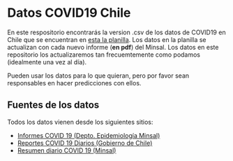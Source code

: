 # Datos COVID19 Chile

En este respositorio encontrarás la version .csv de los datos de COVID19 en Chile que se encuentran en [esta la planilla](https://docs.google.com/spreadsheets/d/1mLx2L8nMaRZu0Sy4lyFniDewl6jDcgnxB_d0lHG-boc). Los datos en la planilla se actualizan con cada nuevo informe (**en pdf**) del Minsal. Los datos en este repositorio los actualizaremos tan frecuemtemente como podamos (idealmente una vez al día).

Pueden usar los datos para lo que quieran, pero por favor sean responsables en hacer predicciones con ellos.

## Fuentes de los datos

Todos los datos vienen desde los siguientes sitios:
* [Informes COVID 19 (Depto. Epidemiología Minsal)](http://epi.minsal.cl/informes-covid-19/) 
* [Reportes COVID 19 Diarios (Gobierno de Chile)](https://www.gob.cl/coronavirus/cifrasoficiales/#reportes)
* [Resumen diario COVID 19 (Minsal)](https://www.minsal.cl/nuevo-coronavirus-2019-ncov/casos-confirmados-en-chile-covid-19/)